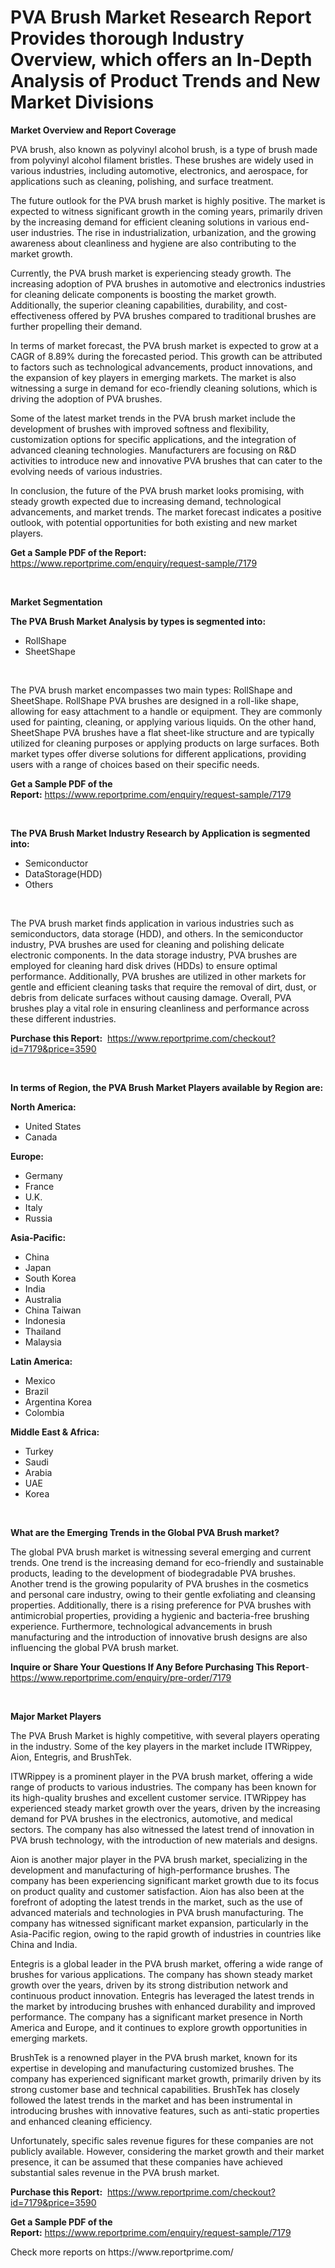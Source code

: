 <p><h1>PVA Brush Market Research Report Provides thorough Industry Overview, which offers an In-Depth Analysis of Product Trends and New Market Divisions</h1></p><p><strong>Market Overview and Report Coverage</strong></p>
<p><p>PVA brush, also known as polyvinyl alcohol brush, is a type of brush made from polyvinyl alcohol filament bristles. These brushes are widely used in various industries, including automotive, electronics, and aerospace, for applications such as cleaning, polishing, and surface treatment.</p><p>The future outlook for the PVA brush market is highly positive. The market is expected to witness significant growth in the coming years, primarily driven by the increasing demand for efficient cleaning solutions in various end-user industries. The rise in industrialization, urbanization, and the growing awareness about cleanliness and hygiene are also contributing to the market growth.</p><p>Currently, the PVA brush market is experiencing steady growth. The increasing adoption of PVA brushes in automotive and electronics industries for cleaning delicate components is boosting the market growth. Additionally, the superior cleaning capabilities, durability, and cost-effectiveness offered by PVA brushes compared to traditional brushes are further propelling their demand.</p><p>In terms of market forecast, the PVA brush market is expected to grow at a CAGR of 8.89% during the forecasted period. This growth can be attributed to factors such as technological advancements, product innovations, and the expansion of key players in emerging markets. The market is also witnessing a surge in demand for eco-friendly cleaning solutions, which is driving the adoption of PVA brushes.</p><p>Some of the latest market trends in the PVA brush market include the development of brushes with improved softness and flexibility, customization options for specific applications, and the integration of advanced cleaning technologies. Manufacturers are focusing on R&D activities to introduce new and innovative PVA brushes that can cater to the evolving needs of various industries.</p><p>In conclusion, the future of the PVA brush market looks promising, with steady growth expected due to increasing demand, technological advancements, and market trends. The market forecast indicates a positive outlook, with potential opportunities for both existing and new market players.</p></p>
<p><strong>Get a Sample PDF of the Report:</strong> <a href="https://www.reportprime.com/enquiry/request-sample/7179">https://www.reportprime.com/enquiry/request-sample/7179</a></p>
<p>&nbsp;</p>
<p><strong>Market Segmentation</strong></p>
<p><strong>The PVA Brush Market Analysis by types is segmented into:</strong></p>
<p><ul><li>RollShape</li><li>SheetShape</li></ul></p>
<p>&nbsp;</p>
<p><p>The PVA brush market encompasses two main types: RollShape and SheetShape. RollShape PVA brushes are designed in a roll-like shape, allowing for easy attachment to a handle or equipment. They are commonly used for painting, cleaning, or applying various liquids. On the other hand, SheetShape PVA brushes have a flat sheet-like structure and are typically utilized for cleaning purposes or applying products on large surfaces. Both market types offer diverse solutions for different applications, providing users with a range of choices based on their specific needs.</p></p>
<p><strong>Get a Sample PDF of the Report:</strong>&nbsp;<a href="https://www.reportprime.com/enquiry/request-sample/7179">https://www.reportprime.com/enquiry/request-sample/7179</a></p>
<p>&nbsp;</p>
<p><strong>The PVA Brush Market Industry Research by Application is segmented into:</strong></p>
<p><ul><li>Semiconductor</li><li>DataStorage(HDD)</li><li>Others</li></ul></p>
<p>&nbsp;</p>
<p><p>The PVA brush market finds application in various industries such as semiconductors, data storage (HDD), and others. In the semiconductor industry, PVA brushes are used for cleaning and polishing delicate electronic components. In the data storage industry, PVA brushes are employed for cleaning hard disk drives (HDDs) to ensure optimal performance. Additionally, PVA brushes are utilized in other markets for gentle and efficient cleaning tasks that require the removal of dirt, dust, or debris from delicate surfaces without causing damage. Overall, PVA brushes play a vital role in ensuring cleanliness and performance across these different industries.</p></p>
<p><strong>Purchase this Report:</strong>&nbsp; <a href="https://www.reportprime.com/checkout?id=7179&price=3590">https://www.reportprime.com/checkout?id=7179&price=3590</a></p>
<p>&nbsp;</p>
<p><strong>In terms of Region, the PVA Brush Market Players available by Region are:</strong></p>
<p>
    <p> <strong> North America: </strong>
        <ul>
            <li>United States</li>
            <li>Canada</li>
        </ul>
        </p> 
    <p> <strong> Europe: </strong>
        <ul>
            <li>Germany</li>
            <li>France</li>
            <li>U.K.</li>
            <li>Italy</li>
            <li>Russia</li>
        </ul>
        </p> 
    <p> <strong> Asia-Pacific: </strong>
        <ul>
            <li>China</li>
            <li>Japan</li>
            <li>South Korea</li>
            <li>India</li>
            <li>Australia</li>
            <li>China Taiwan</li>
            <li>Indonesia</li>
            <li>Thailand</li>
            <li>Malaysia</li>
        </ul>
        </p> 
    <p> <strong> Latin America: </strong>
        <ul>
            <li>Mexico</li>
            <li>Brazil</li>
            <li>Argentina Korea</li>
            <li>Colombia</li>
        </ul>
        </p> 
    <p> <strong> Middle East & Africa: </strong>
        <ul>
            <li>Turkey</li>
            <li>Saudi</li>
            <li>Arabia</li>
            <li>UAE</li>
            <li>Korea</li>
        </ul>
    </p>
    </p>
<p>&nbsp;</p>
<p><strong>What are the Emerging Trends in the Global PVA Brush market?</strong></p>
<p><p>The global PVA brush market is witnessing several emerging and current trends. One trend is the increasing demand for eco-friendly and sustainable products, leading to the development of biodegradable PVA brushes. Another trend is the growing popularity of PVA brushes in the cosmetics and personal care industry, owing to their gentle exfoliating and cleansing properties. Additionally, there is a rising preference for PVA brushes with antimicrobial properties, providing a hygienic and bacteria-free brushing experience. Furthermore, technological advancements in brush manufacturing and the introduction of innovative brush designs are also influencing the global PVA brush market.</p></p>
<p><strong>Inquire or Share Your Questions If Any Before Purchasing This Report</strong>- <a href="https://www.reportprime.com/enquiry/pre-order/7179">https://www.reportprime.com/enquiry/pre-order/7179</a></p>
<p>&nbsp;</p>
<p><strong>Major Market Players</strong></p>
<p><p>The PVA Brush Market is highly competitive, with several players operating in the industry. Some of the key players in the market include ITWRippey, Aion, Entegris, and BrushTek.</p><p>ITWRippey is a prominent player in the PVA brush market, offering a wide range of products to various industries. The company has been known for its high-quality brushes and excellent customer service. ITWRippey has experienced steady market growth over the years, driven by the increasing demand for PVA brushes in the electronics, automotive, and medical sectors. The company has also witnessed the latest trend of innovation in PVA brush technology, with the introduction of new materials and designs.</p><p>Aion is another major player in the PVA brush market, specializing in the development and manufacturing of high-performance brushes. The company has been experiencing significant market growth due to its focus on product quality and customer satisfaction. Aion has also been at the forefront of adopting the latest trends in the market, such as the use of advanced materials and technologies in PVA brush manufacturing. The company has witnessed significant market expansion, particularly in the Asia-Pacific region, owing to the rapid growth of industries in countries like China and India.</p><p>Entegris is a global leader in the PVA brush market, offering a wide range of brushes for various applications. The company has shown steady market growth over the years, driven by its strong distribution network and continuous product innovation. Entegris has leveraged the latest trends in the market by introducing brushes with enhanced durability and improved performance. The company has a significant market presence in North America and Europe, and it continues to explore growth opportunities in emerging markets.</p><p>BrushTek is a renowned player in the PVA brush market, known for its expertise in developing and manufacturing customized brushes. The company has experienced significant market growth, primarily driven by its strong customer base and technical capabilities. BrushTek has closely followed the latest trends in the market and has been instrumental in introducing brushes with innovative features, such as anti-static properties and enhanced cleaning efficiency.</p><p>Unfortunately, specific sales revenue figures for these companies are not publicly available. However, considering the market growth and their market presence, it can be assumed that these companies have achieved substantial sales revenue in the PVA brush market.</p></p>
<p><strong>Purchase this Report:</strong>&nbsp;&nbsp;<a href="https://www.reportprime.com/checkout?id=7179&price=3590">https://www.reportprime.com/checkout?id=7179&price=3590</a></p>
<p></p>
<p><strong>Get a Sample PDF of the Report:</strong>&nbsp;<a href="https://www.reportprime.com/enquiry/request-sample/7179">https://www.reportprime.com/enquiry/request-sample/7179</a></p>
<p>Check more reports on https://www.reportprime.com/</p>